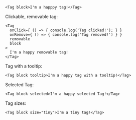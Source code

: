 ```
<Tag block>I'm a happpy tag!</Tag>
```

Clickable, removable tag:
```
<Tag
  onClick={ () => { console.log('Tag clicked!'); } }
  onRemove={ () => { console.log('Tag removed!') } }
  removable
  block
>
  I'm a happy removable tag!
</Tag>
```

Tag with a tooltip:
```
<Tag block tooltip>I'm a happy tag with a tooltip!</Tag>
```

Selected Tag:
```
<Tag block selected>I'm a happy selected Tag!</Tag>
```

Tag sizes:
```
<Tag block size="tiny">I'm a tiny tag!</Tag>
```

